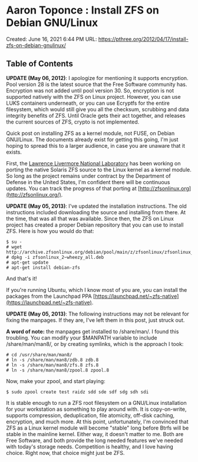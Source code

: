 # Aaron Toponce : Install ZFS on Debian GNU/Linux

Created: June 16, 2021 6:44 PM
URL: https://pthree.org/2012/04/17/install-zfs-on-debian-gnulinux/

## Table of Contents

**UPDATE (May 06, 2012)**: I apologize for mentioning it supports encryption. Pool version 28 is the latest source that the Free Software community has. Encryption was not added until pool version 30. So, encryption is not supported natively with the ZFS on Linux project. However, you can use LUKS containers underneath, or you can use Ecryptfs for the entire filesystem, which would still give you all the checksum, scrubbing and data integrity benefits of ZFS. Until Oracle gets their act together, and releases the current sources of ZFS, crypto is not implemented.

Quick post on installing ZFS as a kernel module, not FUSE, on Debian GNU/Linux. The documents already exist for getting this going, I'm just hoping to spread this to a larger audience, in case you are unaware that it exists.

First, the [Lawrence Livermore National Laboratory](https://www.llnl.gov/) has been working on porting the native Solaris ZFS source to the Linux kernel as a kernel module. So long as the project remains under contract by the Department of Defense in the United States, I'm confident there will be continuous updates. You can track the progress of that porting at [http://zfsonlinux.org](http://zfsonlinux.org/).

**UPDATE (May 05, 2013)**: I've updated the installation instructions. The old instructions included downloading the source and installing from there. At the time, that was all that was available. Since then, the ZFS on Linux project has created a proper Debian repository that you can use to install ZFS. Here is how you would do that:

```
$ su -
# wget http://archive.zfsonlinux.org/debian/pool/main/z/zfsonlinux/zfsonlinux_2%7Ewheezy_all.deb
# dpkg -i zfsonlinux_2~wheezy_all.deb
# apt-get update
# apt-get install debian-zfs
```

And that's it!

If you're running Ubuntu, which I know most of you are, you can install the packages from the Launchpad PPA [https://launchpad.net/~zfs-native](https://launchpad.net/~zfs-native).

**UPDATE (May 05, 2013)**: The following instructions may not be relevant for fixing the manpages. If they are, I've left them in this post, just struck out.

**A word of note:** the manpages get installed to /share/man/. I found this troubling. You can modify your $MANPATH variable to include /share/man/man8/, or by creating symlinks, which is the approach I took:

```
# cd /usr/share/man/man8/
# ln -s /share/man/man8/zdb.8 zdb.8
# ln -s /share/man/man8/zfs.8 zfs.8
# ln -s /share/man/man8/zpool.8 zpool.8
```

Now, make your zpool, and start playing:

```
$ sudo zpool create test raidz sdd sde sdf sdg sdh sdi
```

It is stable enough to run a ZFS root filesystem on a GNU/Linux installation for your workstation as something to play around with. It is copy-on-write, supports compression, deduplication, file atomicity, off-disk caching, encryption, and much more. At this point, unfortunately, I'm convinced that ZFS as a Linux kernel module will become "stable" long before Btrfs will be stable in the mainline kernel. Either way, it doesn't matter to me. Both are Free Software, and both provide the long needed features we've needed with today's storage needs. Competition is healthy, and I love having choice. Right now, that choice might just be ZFS.